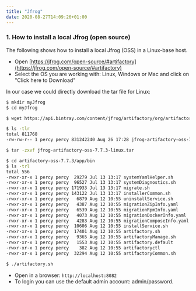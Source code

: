 ```yaml
---
title: "Jfrog"
date: 2020-08-27T14:09:26+01:00
---
```



### 1. How to install a local Jfrog (open source)

The following shows how to install a local Jfrog (OSS) in a Linux-base host.

- Open [https://jfrog.com/open-source/#artifactory](https://jfrog.com/open-source/#artifactory)
- Select the OS you are working with: Linux, Windows or Mac and click on "Click here to Download"

In our case we could directly download the tar file for Linux:

```bash
$ mkdir myJfrog
$ cd myJfrog

$ wget https://api.bintray.com/content/jfrog/artifactory/org/artifactory/oss/jfrog-artifactory-oss/$latest/jfrog-artifactory-oss-$latest-linux.tar.gz?bt_package=jfrog-artifactory-oss

$ ls -tlr
total 811768
-rw-rw-r-- 1 percy percy 831242240 Aug 26 17:28 jfrog-artifactory-oss-7.7.3-linux.tar

$ tar -zxvf jfrog-artifactory-oss-7.7.3-linux.tar

$ cd artifactory-oss-7.7.3/app/bin
$ ls -trl
total 556
-rwxr-xr-x 1 percy percy  29279 Jul 13 13:17 systemYamlHelper.sh
-rwxr-xr-x 1 percy percy  96527 Jul 13 13:17 systemDiagnostics.sh
-rwxr-xr-x 1 percy percy 171933 Jul 13 13:17 migrate.sh
-rwxr-xr-x 1 percy percy 143122 Jul 13 13:17 installerCommon.sh
-rwxr-xr-x 1 percy percy   6879 Aug 12 10:55 uninstallService.sh
-rwxr-xr-x 1 percy percy   4387 Aug 12 10:55 migrationZipInfo.yaml
-rwxr-xr-x 1 percy percy   6539 Aug 12 10:55 migrationRpmInfo.yaml
-rwxr-xr-x 1 percy percy   4073 Aug 12 10:55 migrationDockerInfo.yaml
-rwxr-xr-x 1 percy percy   4283 Aug 12 10:55 migrationComposeInfo.yaml
-rwxr-xr-x 1 percy percy  10606 Aug 12 10:55 installService.sh
-rwxr-xr-x 1 percy percy  17401 Aug 12 10:55 artifactory.sh
-rwxr-xr-x 1 percy percy   9365 Aug 12 10:55 artifactoryManage.sh
-rwxr-xr-x 1 percy percy   1553 Aug 12 10:55 artifactory.default
-rwxr-xr-x 1 percy percy    382 Aug 12 10:55 artifactoryctl
-rwxr-xr-x 1 percy percy  32294 Aug 12 10:55 artifactoryCommon.sh

$ ./artifactory.sh

```
- Open in a browser: `http://localhost:8082`
- To login you can use the default admin account: admin/password.



